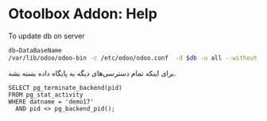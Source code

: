 # Otoolbox Addon: Help

To update db on server

```bash
db=DataBaseName
/var/lib/odoo/odoo-bin -c /etc/odoo/odoo.conf  -d $db -u all --without-demo=all --no-http --stop-after-init
```

برای اینکه تمام دسترسی‌های دیگه به پایگاه داده بسته بشه.

```slq
SELECT pg_terminate_backend(pid)
FROM pg_stat_activity
WHERE datname = 'demo17'
  AND pid <> pg_backend_pid();
```
